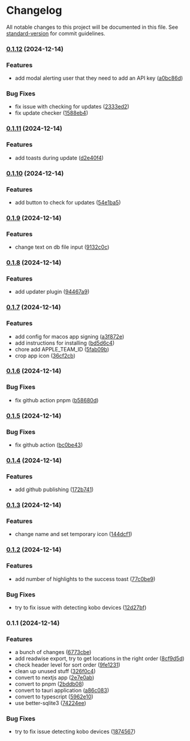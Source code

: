 # Changelog

All notable changes to this project will be documented in this file. See [standard-version](https://github.com/conventional-changelog/standard-version) for commit guidelines.

### [0.1.12](https://github.com/aidankinzett/kobo-to-readwise/compare/v0.1.11...v0.1.12) (2024-12-14)


### Features

* add modal alerting user that they need to add an API key ([a0bc86d](https://github.com/aidankinzett/kobo-to-readwise/commit/a0bc86d526529c6a43f45af1c163fd7d9072abc3))


### Bug Fixes

* fix issue with checking for updates ([2333ed2](https://github.com/aidankinzett/kobo-to-readwise/commit/2333ed2de32f1ff4e1d14e3671557aa36d5a3eb8))
* fix update checker ([1588eb4](https://github.com/aidankinzett/kobo-to-readwise/commit/1588eb43e6776a6680304285770e090fca72a621))

### [0.1.11](https://github.com/aidankinzett/kobo-to-readwise/compare/v0.1.10...v0.1.11) (2024-12-14)


### Features

* add toasts during update ([d2e40f4](https://github.com/aidankinzett/kobo-to-readwise/commit/d2e40f4f15ea67cc082aa33072d3659f23c84e47))

### [0.1.10](https://github.com/aidankinzett/kobo-to-readwise/compare/v0.1.9...v0.1.10) (2024-12-14)

### Features

- add button to check for updates ([54e1ba5](https://github.com/aidankinzett/kobo-to-readwise/commit/54e1ba5f23a13f78f741d14fe36bb5c82472a806))

### [0.1.9](https://github.com/aidankinzett/kobo-to-readwise/compare/v0.1.8...v0.1.9) (2024-12-14)

### Features

- change text on db file input ([9132c0c](https://github.com/aidankinzett/kobo-to-readwise/commit/9132c0c513317cd1c6f7e2d48242f43f6d87c8fd))

### [0.1.8](https://github.com/aidankinzett/kobo-to-readwise/compare/v0.1.7...v0.1.8) (2024-12-14)

### Features

- add updater plugin ([94467a9](https://github.com/aidankinzett/kobo-to-readwise/commit/94467a9ac2678a3e7a69dcd7c3edfb3876534f16))

### [0.1.7](https://github.com/aidankinzett/kobo-to-readwise/compare/v0.1.6...v0.1.7) (2024-12-14)

### Features

- add config for macos app signing ([a3f872e](https://github.com/aidankinzett/kobo-to-readwise/commit/a3f872eef399f699074871a4e949d523b529c9d4))
- add instructions for installing ([bd5d6c4](https://github.com/aidankinzett/kobo-to-readwise/commit/bd5d6c45661c1038bdaa29f062ee8de3ae531ffb))
- chore add APPLE_TEAM_ID ([5fab09b](https://github.com/aidankinzett/kobo-to-readwise/commit/5fab09bfd9fdfb95e5a049bed3f7c33ca149658e))
- crop app icon ([36cf2cb](https://github.com/aidankinzett/kobo-to-readwise/commit/36cf2cbe7f236aa7fa5455b1d66d7490301ff19f))

### [0.1.6](https://github.com/aidankinzett/kobo-to-readwise/compare/v0.1.5...v0.1.6) (2024-12-14)

### Bug Fixes

- fix github action pnpm ([b58680d](https://github.com/aidankinzett/kobo-to-readwise/commit/b58680d09485d0bc59420a370ad97468ff4a24fd))

### [0.1.5](https://github.com/aidankinzett/kobo-to-readwise/compare/v0.1.4...v0.1.5) (2024-12-14)

### Bug Fixes

- fix github action ([bc0be43](https://github.com/aidankinzett/kobo-to-readwise/commit/bc0be43877e767a6db32fe1892ba14d83ecedbaa))

### [0.1.4](https://github.com/aidankinzett/kobo-to-readwise/compare/v0.1.3...v0.1.4) (2024-12-14)

### Features

- add github publishing ([172b741](https://github.com/aidankinzett/kobo-to-readwise/commit/172b741f05750cc7c881c6ba779e1ce02a5d49fe))

### [0.1.3](https://github.com/aidankinzett/kobo-to-readwise/compare/v0.1.2...v0.1.3) (2024-12-14)

### Features

- change name and set temporary icon ([144dcf1](https://github.com/aidankinzett/kobo-to-readwise/commit/144dcf14eabe5484663b6945244803f9a47ba280))

### [0.1.2](https://github.com/aidankinzett/kobo-to-readwise/compare/v0.1.1...v0.1.2) (2024-12-14)

### Features

- add number of highlights to the success toast ([77c0be9](https://github.com/aidankinzett/kobo-to-readwise/commit/77c0be923021d3d7dcd8bcb9c29bf98352115064))

### Bug Fixes

- try to fix issue with detecting kobo devices ([12d27bf](https://github.com/aidankinzett/kobo-to-readwise/commit/12d27bfd35dbd8516fc369087c0718ab80f07b12))

### 0.1.1 (2024-12-14)

### Features

- a bunch of changes ([6773cbe](https://github.com/aidankinzett/kobo-to-readwise/commit/6773cbe7fb9d5e2c3301aa7ad81927f86a7884d2))
- add readwise export, try to get locations in the right order ([8cf9d5d](https://github.com/aidankinzett/kobo-to-readwise/commit/8cf9d5d2a8dd9231350aa88272b50387fb844981))
- check header level for sort order ([9fe1231](https://github.com/aidankinzett/kobo-to-readwise/commit/9fe1231dc3c6f8ebc33cb8b6a644fd571fd6ad17))
- clean up unused stuff ([326f0c4](https://github.com/aidankinzett/kobo-to-readwise/commit/326f0c41b7f6aacee57fb586e3d9c4e40dc0376c))
- convert to nextjs app ([2e7e0ab](https://github.com/aidankinzett/kobo-to-readwise/commit/2e7e0ab275fee9d015c9c46b8d5a001e96d4229d))
- convert to pnpm ([2bddb08](https://github.com/aidankinzett/kobo-to-readwise/commit/2bddb084060992b059c988deb6ff175f51671ed2))
- convert to tauri application ([a86c083](https://github.com/aidankinzett/kobo-to-readwise/commit/a86c0837b8cfd1e696ecb8c50ae1c56710ad9f62))
- convert to typescript ([5962e10](https://github.com/aidankinzett/kobo-to-readwise/commit/5962e1067038ade376a9d15074b48777d8b4ddf2))
- use better-sqlite3 ([74224ee](https://github.com/aidankinzett/kobo-to-readwise/commit/74224ee9b0356b860c789ec1bc08e1f60d7f702a))

### Bug Fixes

- try to fix issue detecting kobo devices ([1874567](https://github.com/aidankinzett/kobo-to-readwise/commit/1874567ca5938423d35ab9b11c7d1528a02e2efa))
